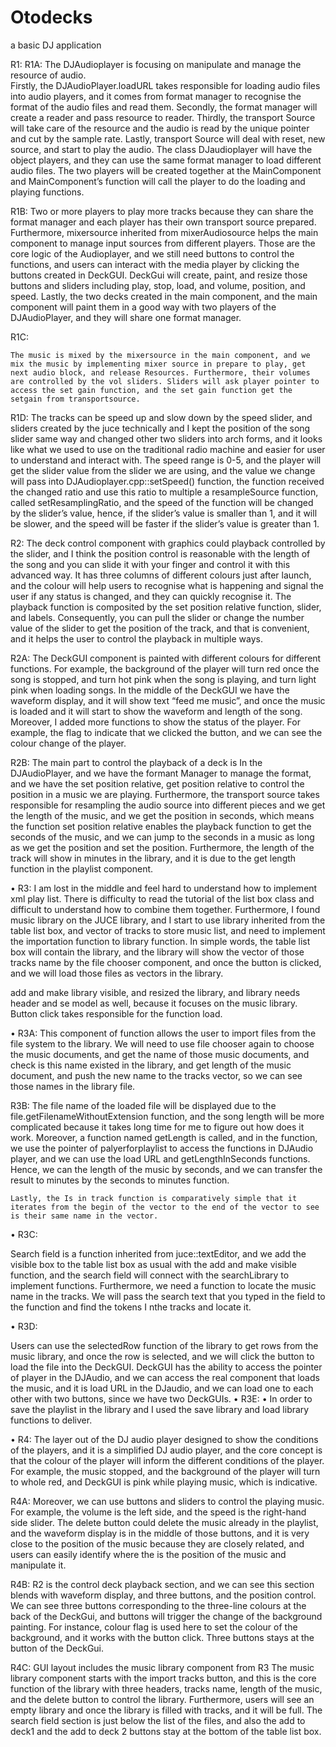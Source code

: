# Otodecks
a basic DJ application

R1: 
R1A: 
The DJAudioplayer is focusing on manipulate and manage the resource of audio.  
Firstly, the DJAudioPlayer.loadURL takes responsible for loading audio files into audio players, and it comes from format manager to recognise the format of the audio files and read them. 
Secondly, the format manager will create a reader and pass resource to reader. 
Thirdly, the transport Source will take care of the resource and the audio is read by the unique pointer and cut by the sample rate. 
Lastly, transport Source will deal with reset, new source, and start to play the audio.
The class DJaudioplayer will have the object players, and they can use the same format manager to load different audio files.
The two players will be created together at the MainComponent  and MainComponent’s function will call the player to do the loading and playing functions.
  
R1B: 
Two or more players to play more tracks because they can share the format manager and each player has their own transport source prepared. Furthermore, mixersource inherited from mixerAudiosource helps the main component to manage input sources from different players. 
Those are the core logic of the Audioplayer, and we still need buttons to control the functions, and users can interact with the media player by clicking the buttons created in DeckGUI.
DeckGui will create, paint, and resize those buttons and sliders including play, stop, load, and volume, position, and speed.
Lastly, the two decks created in the main component, and the main component will paint them in a good way with two players of the DJAudioPlayer, and they will share one format manager.
  

R1C: 
  
	The music is mixed by the mixersource in the main component, and we mix the music by implementing mixer source in prepare to play, get next audio block, and release Resources. Furthermore, their volumes are controlled by the vol sliders. Sliders will ask player pointer to access the set gain function, and the set gain function get the setgain from transportsource. 

R1D: 
The tracks can be speed up and slow down by the speed slider, and sliders created by the juce technically and I kept the position of the song slider same way and changed other two sliders into arch forms, and it looks like what we used to use on the traditional radio machine and easier for user to understand and interact with.
The speed range is 0-5, and the player will get the slider value from the slider we are using, and the value we change will pass into DJAudioplayer.cpp::setSpeed() function, the function received the changed ratio and use this ratio to multiple a resampleSource function, called setResamplingRatio, and the speed of the function will be changed by the slider’s value, hence, if the slider’s value is smaller than 1, and it will be slower, and the speed will be faster if the slider’s value is greater than 1.

 
R2: 
The deck control component with graphics could playback controlled by the slider, and I think the position control is reasonable with the length of the song and you can slide it with your finger and control it with this advanced way.
It has three columns of different colours just after launch, and the colour will help users to recognise what is happening and signal the user if any status is changed, and they can quickly recognise it. The playback function is composited by the set position relative function, slider, and labels. Consequently, you can pull the slider or change the number value of the slider to get the position of the track, and that is convenient, and it helps the user to control the playback in multiple ways.
  

R2A: 
The DeckGUI component is painted with different colours for different functions. For example, the background of the player will turn red once the song is stopped, and turn hot pink when the song is playing, and turn light pink when loading songs. 
In the middle of the DeckGUI we have the waveform display, and it will show text “feed me music”, and once the music is loaded and it will start to show the waveform and length of the song.
Moreover,  I added more functions to show the status of the player. For example, the flag to indicate that we clicked the button, and we can see the colour change of the player.
 
R2B: 
The main part to control the playback of a deck is In the DJAudioPlayer, and we have the formant Manager to manage the format, and we have the set position relative, get position relative to control the position in a music we are playing. Furthermore, the transport source takes responsible for resampling the audio source into different pieces and we get the length of the music, and we get the position in seconds, which means the function set position relative enables the playback function to get the seconds of the music, and we can jump to the seconds in a music as long as we get the position and set the position.
Furthermore, the length of the track will show in minutes in the library, and it is due to the get
length function in the playlist component.
   

•	R3: 
I am lost in the middle and feel hard to understand how to implement xml play list. There is difficulty to read the tutorial of the list box class and difficult to understand how to combine them together. Furthermore, I found music library on the JUCE library, and I start to use library inherited from the table list box, and vector of tracks to store music list, and need to implement the importation function to library function. In simple words, the table list box will contain the library, and the library will show the vector of those tracks name by the file chooser component, and once the button is clicked, and we will load those files as vectors in the library.
   

add and make library visible, and resized the library, and library needs header and se model as well, because it focuses on the music library.
Button click takes responsible for the function load.


•	R3A: 
This component of function allows the user to import files from the file system to the library. We will need to use file chooser again to choose the music documents, and get the name of those music documents, and check is this name existed in the library, and get length of the music document, and push the new name to the tracks vector, so we can see those names in the library file.

   
R3B: 
The file name of the loaded file will be displayed due to the file.getFilenameWithoutExtension function, and the song length will be more complicated because it takes long time for me to figure out how does it work.
Moreover, a function named getLength is called, and in the function, we use the pointer of palyerforplaylist to access the functions in DJAudio player, and we can use the load URL and getLengthInSeconds functions. Hence, we can the length of the music by seconds, and we can transfer the result to minutes by the seconds to minutes function.

	Lastly, the Is in track function is comparatively simple that it iterates from the begin of the vector to the end of the vector to see is their same name in the vector.

•	R3C:
  
Search field is a function inherited from juce::textEditor, and we add the visible box to the table list box as usual with the add and make visible function, and the search field will connect with the searchLibrary to implement functions. Furthermore, we need a function to locate the music name in the tracks.  We will pass the search text that you typed in the field to the function and find the tokens I nthe tracks and locate it.
  
•	R3D: 
  
Users can use the selectedRow function of the library to get rows from the music library, and once the row is selected, and we will click the button to load the file into the DeckGUI. DeckGUI has the ability to access the pointer of player in the DJAudio, and we can access the real component that loads the music, and it is load URL in the DJaudio, and we can load one to each other with two buttons, since we have two DeckGUIs.
•	R3E: 
•	In order to save the playlist in the library and I used the save library and load library functions to deliver.
 
•	R4: 
The layer out of the DJ audio player designed to show the conditions of the players, and it is a simplified DJ audio player, and the core concept is that the colour of the player will inform the different conditions of the player. For example, the music stopped, and the background of the player will turn to whole red, and DeckGUI is pink while playing music, which is indicative.  
  
 R4A: 
Moreover, we can use buttons and sliders to control the playing music. For example, the volume is the left side, and the speed is the right-hand side slider. The delete button could delete the music already in the playlist, and the waveform display is in the middle of those buttons, and it is very close to the position of the music because they are closely related, and users can easily identify where the is the position of the music and manipulate it. 


R4B: 
	R2 is the control deck playback section, and we can see this section blends with waveform display, and three buttons, and the position control. We can see three buttons corresponding to the three-line colours at the back of the DeckGui, and buttons will trigger the change of the background painting. For instance, colour flag is used here to set the colour of the background, and it works with the button click. Three buttons stays at the button of the DeckGui.
  



 R4C: GUI layout includes the music library component from R3 
The music library component starts with the import tracks button, and this is the core function of the library with three headers, tracks name, length of the music, and the delete button to control the library. Furthermore, users will see an empty library and once the library is filled with tracks, and it will be full. The search field section is just below the list of the files, and also the add to deck1 and the add to deck 2 buttons stay at the bottom of the table list box. 

